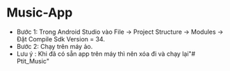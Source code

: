 # Music-App
- Bước 1: Trong Android Studio vào File -> Project Structure -> Modules -> Đặt Compile Sdk Version = 34.
- Bước 2: Chạy trên máy ảo.
- Lưu ý : Khi đã có sẵn app trên máy thì nên xóa đi và chạy lại"# Ptit_Music" 
